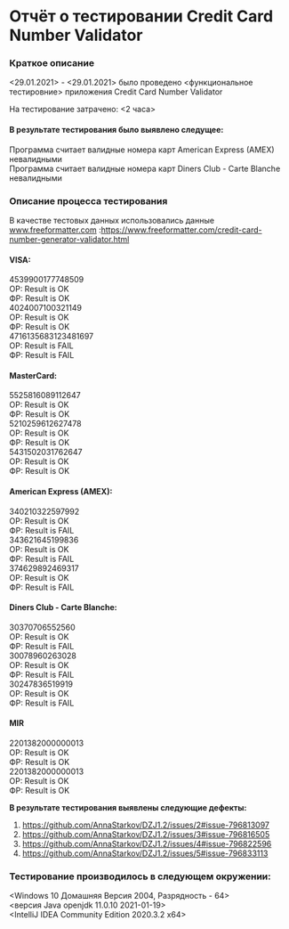 # Отчёт о тестировании Credit Card Number Validator #  

### Краткое описание ###  

<29.01.2021> - <29.01.2021> было проведено <функциональное тестировние> приложения Credit Card Number Validator  

На тестирование затрачено: <2 часа>  

#### В результате тестирования было выявлено следущее: ####  

Программа считает валидные номера карт American Express (AMEX) невалидными  
Программа считает валидные номера карт Diners Club - Carte Blanche невалидными  

### Описание процесса тестирования ###  

В качестве тестовых данных использовались данные www.freeformatter.com :https://www.freeformatter.com/credit-card-number-generator-validator.html    

#### VISA: ####    

4539900177748509  
ОР: Result is OK  
ФР: Result is OK  
4024007100321149  
ОР: Result is OK  
ФР: Result is OK  
4716135683123481697  
ОР: Result is FAIL  
ФР: Result is FAIL  

#### MasterCard: ###  

5525816089112647  
ОР: Result is OK    
ФР: Result is OK      
5210259612627478  
ОР: Result is OK  
ФР: Result is OK    
5431502031762647  
ОР: Result is OK  
ФР: Result is OK    

#### American Express (AMEX): ####  

340210322597992  
ОР: Result is OK    
ФР: Result is FAIL     
343621645199836  
ОР: Result is OK    
ФР: Result is FAIL  
374629892469317  
ОР: Result is OK    
ФР: Result is FAIL  

#### Diners Club - Carte Blanche: ####  
30370706552560  
ОР: Result is OK    
ФР: Result is FAIL  
30078960263028  
ОР: Result is OK    
ФР: Result is FAIL  
30247836519919  
ОР: Result is OK    
ФР: Result is FAIL  

#### MIR ####
2201382000000013  
ОР: Result is OK    
ФР: Result is OK  
2201382000000013  
ОР: Result is OK      
ФР: Result is OK  
      

**В результате тестирования выявлены следующие дефекты:**    

1. <https://github.com/AnnaStarkov/DZJ1.2/issues/2#issue-796813097>  
1. <https://github.com/AnnaStarkov/DZJ1.2/issues/3#issue-796816505>  
1. <https://github.com/AnnaStarkov/DZJ1.2/issues/4#issue-796822596>
1. <https://github.com/AnnaStarkov/DZJ1.2/issues/5#issue-796833113>


### Тестирование производилось в следующем окружении: ###    

<Windows 10 Домашняя Версия 2004, Разрядность - 64>  
<версия Java openjdk 11.0.10 2021-01-19>  
<IntelliJ IDEA Community Edition 2020.3.2 x64>  